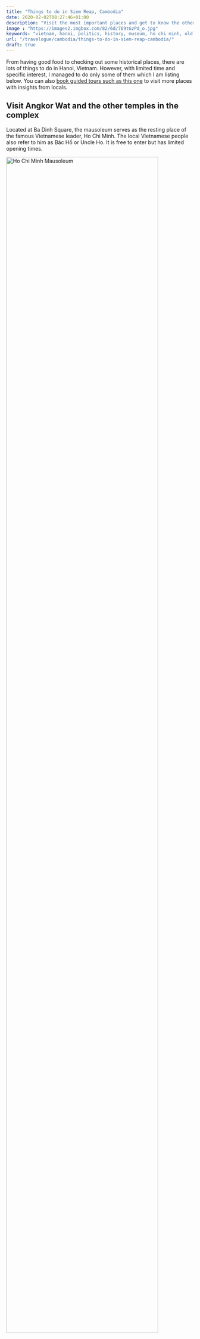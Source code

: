 ```yaml
---
title: "Things to do in Siem Reap, Cambodia"
date: 2020-02-02T08:27:46+01:00
description: "Visit the most important places and get to know the other things to do in Siem Reap, Cambodia."
image : "https://images2.imgbox.com/82/6d/769tGzPd_o.jpg"
keywords: "vietnam, hanoi, politics, history, museum, ho chi minh, old quarter, vietnamese, food"
url: "/travelogue/cambodia/things-to-do-in-siem-reap-cambodia/"
draft: true
---
```


From having good food to checking out some historical places, there are lots of things to do in Hanoi, Vietnam. However, with limited time and specific interest, I managed to do only some of them which I am listing below. You can also <a href="https://www.getyourguide.com/hanoi-l205/hanoi-half-day-small-group-tour-t202912/?partner_id=AAHMPGG&utm_medium=online_publisher&cmp=Vietnam" target="_blank">book guided tours such as this one</a> to visit more places with insights from locals. 

## Visit Angkor Wat and the other temples in the complex

Located at Ba Dinh Square, the mausoleum serves as the resting place of the famous Vietnamese leader, Ho Chi Minh. The local Vietnamese people also refer to him as Bác Hồ  or Uncle Ho. It is free to enter but has limited opening times.

<img src = "https://images2.imgbox.com/82/6d/769tGzPd_o.jpg" alt = "Ho Chi Minh Mausoleum" width = "90%" />

## Visit Angkor National Museum

Next to the Ho Chi Minh Mausoleum, you can find the Ho Chi Minh museum. If you have no idea or have limited knowledge about him, this place is a good start to know more. Tickets cost 40,000 VND (1.5 EUR / 2 USD) for adults.

<img src = "https://images2.imgbox.com/18/f6/as85hOrq_o.jpg" alt = "Ho Chi Minh Museum" width = "90%" />

## Local temple

This is one of the things that Hanoi is famous for. In midst of the maddening traffic and life right next to tracks, you can see the train pass at certain times of the day. There can be guards refusing you to venture across the post. Apart from negotiating, going to the cafes or food places along the tracks can be another option to relax alongside the tracks.

<img src = "https://images2.imgbox.com/a8/c9/DylQM6fr_o.jpg" alt = "Hanoi train street" width = "80%" />

## Old market

For all the people boasting of knowledge related to wars and military equipments, this place can be another decent short visit. You can find the wreckage of the B52 aircraft that was shot down by the Vietnamese folks. The museum is free and the wreckages are all placed outside. You will witness the mammoth structure here.

<img src = "https://images2.imgbox.com/02/b3/NtSthVvt_o.jpg" alt = "B52 Museum" width = "90%" />

## Made in Cambodia Market

This shop was located right next to my hotel. You can find different kinds of posters, stickers and postcards related to propaganda in Vietnam from different points of their historical timeline.

<img src = "https://images2.imgbox.com/3e/af/0J26ag7U_o.jpg" alt = "Old Propaganda Posters Shop" width = "80%" />

## Try local Cambodian food

The old quarter in Hanoi is a bustling world in itself. Motorcycles speeding past you, diners occupying bulk of the roads, many people screaming, laughing, talking and running around, this place has a lovely vibe. You will either love it or hate it; I loved it. This was my favorite part of Vietnam. My hotel was here. Staying in this area and seeing how this place burts into life once the sun sets in is magical.

<img src = "https://images2.imgbox.com/f7/c7/DSOe4ZFW_o.jpg" alt = "Old Quarter" width = "80%" />

## Rent a motorcycle

While public transport is cheap and so are taxis despite getting scammed, renting a motorcycle in Vietnam is a different experience in itself. I hail from Chennai, a big metropolitan city of India with unruly traffic but Hanoi was a whole new world. However, thanks to my driving skills from India, I survived Hanoi. Getting a motorcycle in Hanoi is easy. I was not even asked for any driving license or ID proof and had to pay only 6 USD for the entire day. May be this is because I rented from the folks at my hotel and they already had my ID proof. The motorcycle comes with the tank partially filled and hence the onus is on you to keep track of fuel and refill it. Please check your motorcycle for brakes before you rent them and ask the provider for a helmet; it is usually free. The rent was around 6 USD per day.

<img src = "https://images2.imgbox.com/54/95/dZVoeptN_o.jpg" alt = "Rent a motorcycle" width = "80%" />

## Get a Non La Hat

Get yourself this cool hat. You can bargain them for as cheap as 1 or 2 USD. Some group tours, like mine when I went to Ninh Binh, gave me one for free.

<img src = "https://images2.imgbox.com/11/74/nvbmYZKa_o.jpg" alt = "Non La Hat" width = "80%" />

## Wear Ao Dai

Ao Dai is a traditional Vietnamese dress. It is for both men and women. I did not try this out personally but I saw many of them wearing it; especially during the new Lunar year's eve.

<img src = "https://images2.imgbox.com/4a/6d/eAmSttpp_o.jpeg" alt = "Ao Dai" width = "80%" />

## Go souvenir shopping

I regret having just a backpack during my entire trip. The souvenirs in Vietnam are amazing; it has something for more or less everyone. With my limited space, I managed to get the following: chopsticks made out of coconut trees, regular Vietnamese coffee, coconut coffee, beautiful postcards, fridge magnets and Pho soup mix. You can find many other things like paintings made out of egg shells, Buddhas, different kinds of wine (be careful about the wine with snakes in it; you may have trouble with customs and security in your destination country), sauces, pastes, posters, books on politics and history of Vietnam, Ao Dai and a lot more.

<img src = "https://images2.imgbox.com/f6/91/jdLcHJ1G_o.jpg" alt = "Laughing Buddha" width = "80%" />

## Try Vietnamese food

From Pho to Banh Mi to Bun Cha to noodles to curry rice, try as many dishes you can when in Vietnam. In addition, you can also try their beers. I personally liked Saigon beer more than the Hanoi one. Vietnam is also famous for their different kinds of coffee; especially the ones with coconut and egg. Additionally, you can go for a <a href="https://www.getyourguide.com/hanoi-l205/hanoi-special-street-food-tour-w-expert-tour-guide-t101543/?partner_id=AAHMPGG&utm_medium=online_publisher&cmp=Vietnam" target="_blank">street food tour</a> or a <a href="https://www.getyourguide.com/hanoi-l205/local-market-tour-cooking-class-in-a-local-villa-t167109/?partner_id=AAHMPGG&utm_medium=online_publisher&cmp=Vietnam" target="_blank">cooking class</a> as well. I am passionate about food and love cooking and hence I just requested localites to share some recipes or record them cook; they gladly obliged.

<img src = "https://images2.imgbox.com/76/5e/c5Ewt4Sw_o.jpg" alt = "Vietnamese Glass Noodles" width = "80%" />